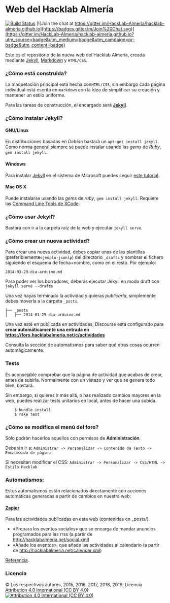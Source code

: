 # Web del Hacklab Almería

[![Build Status](https://travis-ci.org/HackLab-Almeria/hacklab-almeria.github.io.svg?branch=master)](https://travis-ci.org/HackLab-Almeria/hacklab-almeria.github.io)
[![Join the chat at https://gitter.im/HackLab-Almeria/hacklab-almeria.github.io](https://badges.gitter.im/Join%20Chat.svg)](https://gitter.im/HackLab-Almeria/hacklab-almeria.github.io?utm_source=badge&utm_medium=badge&utm_campaign=pr-badge&utm_content=badge)

Este es el repositorio de la nueva web del Hacklab Almería, creada mediante [Jekyll][1], [Markdown][2] y `HTML/CSS`.

### ¿Cómo está construida?

La maquetación principal está hecha con`HTML/CSS`, sin embargo cada página individual está escrita en `markdown` con la idea de simplificar su creación y mantener un estilo uniforme.

Para las tareas de construcción, el encargado será **[Jekyll][1]**.

### ¿Cómo instalar Jekyll?

#### GNU/Linux

En distribuciones basadas en _Debian_ bastará un `apt-get install jekyll`. Como norma general siempre se puede instalar usando las _gems_ de _Ruby_, `gem install jekyll`.

#### Windows

Para instalar [Jekyll][1] en el sistema de Microsoft puedes seguir [este tutorial][3].

#### Mac OS X

Puede instalarse usando las _gems_ de _ruby_, `gem install jekyll`. Requiere las [Command Line Tools de XCode][4].

### ¿Cómo usar Jekyll?

Bastará con ir a la carpeta raíz de la web y ejecutar `jekyll serve`.

### ¿Cómo crear un nueva actividad?

Para crear una nueva actividad, debes copiar unas de las plantillas (preferiblemente`ejemplo-jsonlp`) del directorio `_drafts` y nombrar el fichero siguiendo el esquema de fecha+nombre, como en el resto. Por ejemplo:

```
2014-03-29-dia-arduino.md
```

Para poder ver los borradores, deberás ejecutar Jekyll en modo draft con `jekyll serve --drafts`

Una vez hayas terminado la actividad y quieras _publicarla_, símplemente debes moverla a la carpeta `_posts`.

```
├── _posts
│   ├── 2014-03-29-dia-arduino.md
```

Una vez esté en publicada en actividades, Discourse está configurado para **crear automáticamente una entrada en https://foro.hacklabalmeria.net/c/actividades**

Consulta la sección de automatismos para saber qué otras cosas ocurren automágicamente.

### Tests

Es aconsejable comprobar que la página de actividad que acabas de crear, antes de subirla. Normalmente con un vistazo y ver que se genera todo bien, bastará.

Sin embargo, si quieres ir más allá, o has realizado cambios mayores en la web, puedes realizar tests unitarios en local, antes de hacer una subida.

```
    $ bundle install
    $ rake test
```

### ¿Cómo se modifica el menú del foro?

Sólo podrán hacerlos aquellos con permisos de **Administración**.

Deberán ir a: `Administrar -> Personalizar -> Contenido de Texto -> Encabezado de página`

Si necesitan modificar el CSS:  `Administrar -> Personalizar -> CSS/HTML -> Estilo Hacklab`

### Automatismos:

Estos automatismos están relacionados directamente con acciones automáticas generadas a partir de cambios en nuestra web:

#### [Zapier](http://zapier.com )

Para las actividades publicadas en esta web (contenidas
en _posts/).

   - «Prepara los eventos sociales» que se encarga de mandar anuncios programados para las rrss (a partir de http://hacklabalmeria.net/social.xml)
   - «Añade los eventos», que añade las actividades al calendario (a partir de http://hacklabalmeria.net/calendar.xml)

[Referencia](https://foro.hacklabalmeria.net/t/automatizar-la-difusion-en-redes-sociales-de-los-eventos/6527/6).

### Licencia

© Los respectivos autores, 2015, 2016, 2017, 2018, 2019.
Licencia [Attribution 4.0 International (CC BY 4.0)][5]
[![Attribution 4.0 International (CC BY 4.0)](http://i.creativecommons.org/l/by/4.0/88x31.png "Attribution 4.0 International (CC BY 4.0)")][5]


[1]: http://jekyllrb.com
[2]: http://es.wikipedia.org/wiki/Markdown
[3]: http://jekyll-windows.juthilo.com
[4]: http://railsapps.github.io/xcode-command-line-tools.html
[5]: http://creativecommons.org/licenses/by/4.0/
